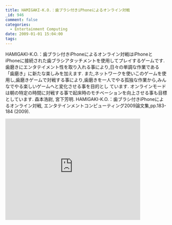 ```yaml
---
title: HAMIGAKI-K.O.：歯ブラシ付きiPhoneによるオンライン対戦
_id: 946
comment: false
categories:
  - Entertainment Computing
date: 2009-01-01 15:04:00
tags:
---
```


HAMIGAKI-K.O.：歯ブラシ付きiPhoneによるオンライン対戦はiPhoneとiPhoneに接続された歯ブラシアタッチメントを使用してプレイするゲームです.
歯磨きにエンタテイメント性を取り入れる事により,日々の単調な作業である「歯磨き」に新たな楽しみを加えます.
また,ネットワークを使いこのゲームを使用し,歯磨きゲームで対戦する事により,歯磨きを一人でやる孤独な作業から,みんなでやる楽しいゲームへと変化させる事を目的とし ています.
オンラインモードは朝の特定の時間に対戦する事で起床時のモチベーションを向上させる事も目標としています.
 森本浩尉, 宮下芳明.  HAMIGAKI-K.O.：歯ブラシ付きiPhoneによるオンライン対戦, エンタテインメントコンピューティング2009論文集,pp.183-184 (2009).

<iframe width="420" height="315" src="https://www.youtube.com/embed/Cx52iGuT718" frameborder="0" allowfullscreen></iframe>
